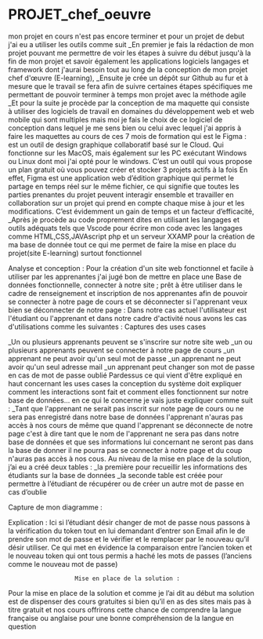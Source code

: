 # PROJET_chef_oeuvre
mon projet en cours n'est pas encore terminer et pour un projet de debut j'ai eu a utiliser les outils comme suit
_En premier je fais la rédaction de mon projet pouvant me permettre de voir les étapes à suivre du début jusqu'à la fin de mon projet et savoir également les applications logiciels langages et framework dont j'aurai besoin tout au long de la conception de mon projet chef d'œuvre (E-learning),
_Ensuite je crée un dépôt sur Github au fur et à mesure que le travail se fera afin de suivre certaines étapes spécifiques me permettant de pouvoir terminer à temps mon projet avec la méthode agile
_Et pour la suite je procède par la conception de ma maquette qui consiste à utiliser des logiciels de travail en domaines du développement web et web mobile qui sont multiples mais moi je fais le choix de ce logiciel de conception dans lequel je me sens bien ou celui avec lequel j'ai appris à faire les maquettes au cours de ces 7 mois de formation qui est le Figma : est un outil de design graphique collaboratif basé sur le Cloud. Qui fonctionne sur les MacOS, mais également sur les PC exécutant Windows ou Linux dont moi j'ai opté pour le windows. C’est un outil qui vous propose un plan gratuit où vous pouvez créer et stocker 3 projets actifs à la fois
En effet, Figma est une application web d’édition graphique qui permet le partage en temps réel sur le même fichier, ce qui signifie que toutes les parties prenantes du projet peuvent interagir ensemble et travailler en collaboration sur un projet qui prend en compte chaque mise à jour et les modifications. C’est évidemment un gain de temps et un facteur d’efficacité,
_Après je procède au code proprement dites en utilisant les langages et outils adéquats tels que Vscode pour écrire mon code avec les langages comme HTML,CSS,JAVAscript  php et un serveur XXAMP pour la création de ma base de donnée tout ce qui me permet de faire la mise en place du projet(site E-learning) surtout fonctionnel 

Analyse et conception : 
Pour la création d'un site web fonctionnel et facile à utiliser par les apprenantes j'ai jugé bon de mettre en place une Base de données fonctionnelle, connecter à notre site ; prêt à être utiliser dans le cadre de renseignement et inscription de nos apprenantes afin de pouvoir se connecter à notre page de cours et se déconnecter si l'apprenant veux bien se déconnecter de notre page :
Dans notre cas actuel l'utilisateur est l'étudiant ou l'apprenant et dans notre cadre d'activité nous avons les cas d'utilisations comme les suivantes :
                          Captures des uses cases

 


_Un ou plusieurs apprenants peuvent se s'inscrire sur notre site web
_un ou plusieurs apprenants peuvent se connecter à notre page de cours 
_un apprenant ne peut avoir qu'un seul mot de passe
_un apprenant ne peut avoir qu'un seul adresse mail
_un apprenant peut changer son mot de passe en cas de mot de passe oublié
Pardessus ce qui vient d'être   expliqué en haut concernant les uses cases la conception du système doit expliquer comment les interactions sont fait et comment elles fonctionnent sur notre base de données... en ce qui le concerne je vais juste expliquer comme suit :
_Tant que l'apprenant ne serait pas inscrit sur note page de cours ou ne sera pas enregistré dans notre base de données l'apprenant n'auras pas accès à nos cours de même que quand l'apprenant se déconnecte de notre page c'est à dire tant que le nom de l'apprenant ne sera pas dans notre base de données et que ses informations lui concernant ne seront pas dans la base de donner il ne pourra pas se connecter à notre page et du coup n'auras pas accès à nos cous. 
Au niveau de la mise en place de la solution, j’ai eu a créé deux tables :
_la première pour recueillir les informations des étudiants sur la base de données 
_la seconde table est créée pour permettre à l’étudiant de récupérer ou de créer un autre mot de passe en cas d’oublie 


Capture de mon diagramme :
  
Explication :
Ici si l’étudiant désir changer de mot de passe nous passons à la vérification du token tout en lui demandant d’entrer son Email afin le de prendre son mot de passe et le vérifier et le remplacer par le nouveau qu’il désir utiliser. Ce qui met en évidence la comparaison entre l’ancien token et le nouveau token qui ont tous permis a haché les mots de passes (l’anciens comme le nouveau mot de passe)

                       Mise en place de la solution :
Pour la mise en place de la solution et comme je l’ai dit au début ma solution est de dispenser des cours gratuites si bien qu’il en as des sites mais pas à titre gratuit et nos cours offrirons cette chance de comprendre la langue française ou anglaise pour une bonne compréhension de la langue en question
